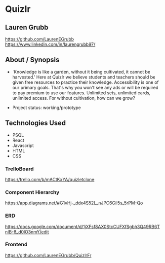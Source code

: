 # Quizlr
## Lauren Grubb
<https://github.com/LaurenEGrubb> <https://www.linkedin.com/in/laurengrubb97/> 

## About / Synopsis

* 'Knowledge is like a garden, without it being cultivated, it cannot be harvested.' Here at Quizlr we believe students and teachers should be given free resources to practice their knowledge. Accessibility is one of our primary goals. That's why you won't see any ads or will be required to pay premium to use our features. Unlimited sets, unlimited cards, unlimited access. For without cultivation, how can we grow?

* Project status: working/prototype


## Technologies Used
* PSQL
* React
* Javascript
* HTML
* CSS


### TrelloBoard 
<https://trello.com/b/mACtKxYA/quizletclone>

### Component Hierarchy
<https://app.diagrams.net/#G1vHj-_ddx4S52L_nJPC6GiI5s_5rPM-Qo>

### ERD
<https://docs.google.com/document/d/1jXFsf8AX0StcCUFXfSgbh3Q49RB6TnIB-8_d0lO3nmY/edit>

### Frontend
<https://github.com/LaurenEGrubb/QuizlrFr>



